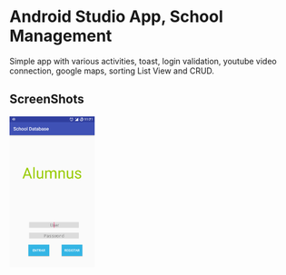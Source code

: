 # Android Studio App, School Management

Simple app with various activities, toast, login validation, youtube video connection, google maps, sorting List View and CRUD.

## ScreenShots
<p>
  <img src="https://github.com/Ricardo-Developer/android_studio_school_database/blob/master/images/1.png" style="width: 150px;" alt="Main_Screen" />
</p>

